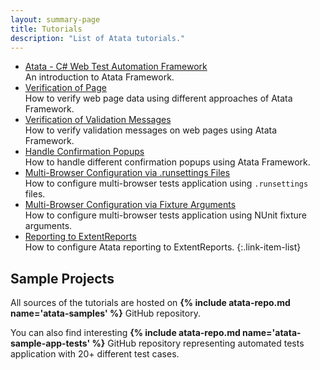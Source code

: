 ```yaml
---
layout: summary-page
title: Tutorials
description: "List of Atata tutorials."
---
```

* [Atata - C# Web Test Automation Framework](https://www.codeproject.com/Articles/1158365/Atata-New-Test-Automation-Framework)
  <br>An introduction to Atata Framework.
* [Verification of Page](/tutorials/verification-of-page/)
  <br>How to verify web page data using different approaches of Atata Framework.
* [Verification of Validation Messages](/tutorials/verification-of-validation-messages/)
  <br>How to verify validation messages on web pages using Atata Framework.
* [Handle Confirmation Popups](/tutorials/handle-confirmation-popups/)
  <br>How to handle different confirmation popups using Atata Framework.
* [Multi-Browser Configuration via .runsettings Files](/tutorials/multi-browser-configuration-via-runsettings-files/)
  <br>How to configure multi-browser tests application using `.runsettings` files.
* [Multi-Browser Configuration via Fixture Arguments](/tutorials/multi-browser-configuration-via-fixture-arguments/)
  <br>How to configure multi-browser tests application using NUnit fixture arguments.
* [Reporting to ExtentReports](/tutorials/reporting-to-extentreports/)
  <br>How to configure Atata reporting to ExtentReports.
{:.link-item-list}

## Sample Projects

All sources of the tutorials are hosted on **{% include atata-repo.md name='atata-samples' %}** GitHub repository.

You can also find interesting **{% include atata-repo.md name='atata-sample-app-tests' %}** GitHub repository representing automated tests application with 20+ different test cases.